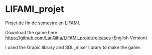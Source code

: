 # LIFAMI_projet

Projet de fin de semestre en LIFAMI.

Download the game here : https://github.com/LanQiha/LIFAMI_projet/releases (English Version)

I used the Grapic library and SDL_mixer library to make the game.
